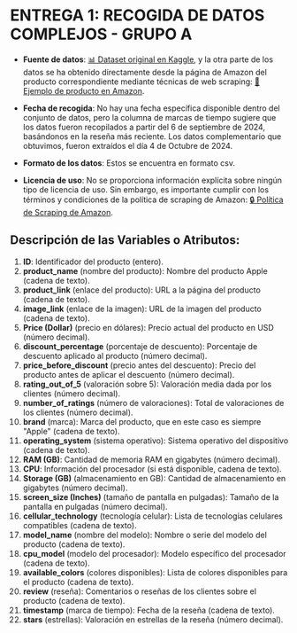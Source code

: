 # ENTREGA 1: RECOGIDA DE DATOS COMPLEJOS - GRUPO A

- **Fuente de datos**: [📊 Dataset original en Kaggle](https://www.kaggle.com/datasets/michaelmatta0/amazon-cell-phones-cleaned-scraped-data), y la otra parte de los datos se ha obtenido directamente desde la página de Amazon del producto correspondiente mediante técnicas de web scraping: [📄 Ejemplo de producto en Amazon](https://www.amazon.com/Apple-iPhone-XR-Fully-Unlocked/dp/B07P6Y7954/ref=sr_1_12?dib=eyJ2IjoiMSJ9._eY91ZyjAdQKEzzR6DNcMdFRe0yHQ0CEnmbO0QizIqRt5nq6hCQqYJObh553vsAKozdGdTb-QY2LLU680L8eittx2AGozuBKoU8BRNw3Bvk7V7vkKNxQUT9sAV5DLP4uzJbYBpYBln7jwHEQSnKdcFbZ7Uk9SlmxevYlus6yXDiw7wT70DC1eJx1XEmZWBL1wewGK1viWK1cBEAF75Ad8ZACg06WrbV-lk7R-Qh9OGbYEvlbYTm9IeDy7gw6x6FrSH2LnUXnFY-mLBDgZdMx2KrF3weim9B9dhw130zBQUc.qjapENuaQ2He-Dqp-B7cVnFn3WK2B-BBawgzZ6J78WE&dib_tag=se&qid=1725951521&s=wireless&sr=1-12).


- **Fecha de recogida**: No hay una fecha específica disponible dentro del
conjunto de datos, pero la columna de marcas de tiempo sugiere que los
datos fueron recopilados a partir del 6 de septiembre de 2024,
basándonos en la reseña más reciente. Los datos complementario que
obtuvimos, fueron extraídos el día
4 de Octubre de 2024.

- **Formato de los datos**: Estos se encuentra en formato csv.

- **Licencia de uso**: No se proporciona información explícita sobre ningún tipo de licencia de uso. Sin embargo, es importante cumplir con los términos y condiciones de la política de scraping de Amazon: [🔒 Política de Scraping de Amazon](https://www-scraperapi-com.translate.goog/blog/amazon-web-scraping-policy/?_x_tr_sl=en&_x_tr_tl=es&_x_tr_hl=es&_x_tr_pto=rq#:~:text=While%20scraping%20Amazon's%20public%20data,data%2C%20or%20any%20sensitive%20information.).


## Descripción de las Variables o Atributos:

1. **ID**: Identificador del producto (entero).
2. **product_name** (nombre del producto): Nombre del producto Apple (cadena de texto).
3. **product_link** (enlace del producto): URL a la página del producto (cadena de texto).
4. **image_link** (enlace de la imagen): URL de la imagen del producto (cadena de texto).
5. **Price (Dollar)** (precio en dólares): Precio actual del producto en USD (número decimal).
6. **discount_percentage** (porcentaje de descuento): Porcentaje de descuento aplicado al producto (número decimal).
7. **price_before_discount** (precio antes del descuento): Precio del producto antes de aplicar el descuento (número decimal).
8. **rating_out_of_5** (valoración sobre 5): Valoración media dada por los clientes (número decimal).
9. **number_of_ratings** (número de valoraciones): Total de valoraciones de los clientes (número decimal).
10. **brand** (marca): Marca del producto, que en este caso es siempre "Apple" (cadena de texto).
11. **operating_system** (sistema operativo): Sistema operativo del dispositivo (cadena de texto).
12. **RAM (GB)**: Cantidad de memoria RAM en gigabytes (número decimal).
13. **CPU**: Información del procesador (si está disponible, cadena de texto).
14. **Storage (GB)** (almacenamiento en GB): Cantidad de almacenamiento en gigabytes (número decimal).
15. **screen_size (Inches)** (tamaño de pantalla en pulgadas): Tamaño de la pantalla en pulgadas (número decimal).
16. **cellular_technology** (tecnología celular): Lista de tecnologías celulares compatibles (cadena de texto).
17. **model_name** (nombre del modelo): Nombre o serie del modelo del producto (cadena de texto).
18. **cpu_model** (modelo del procesador): Modelo específico del procesador (cadena de texto).
19. **available_colors** (colores disponibles): Lista de colores disponibles para el producto (cadena de texto).
20. **review** (reseña): Comentarios o reseñas de los clientes sobre el producto (cadena de texto).
21. **timestamp** (marca de tiempo): Fecha de la reseña (cadena de texto).
22. **stars** (estrellas): Valoración en estrellas de la reseña (número decimal).


